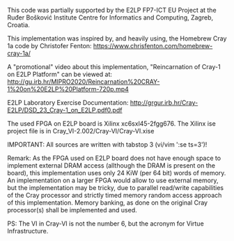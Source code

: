 This code was partially supported by the E2LP FP7-ICT EU Project at the Ruđer Bošković Institute Centre for Informatics and Computing, Zagreb, Croatia.

This implementation was inspired by, and heavily using, the Homebrew Cray 1a code by Christofer Fenton: https://www.chrisfenton.com/homebrew-cray-1a/

A "promotional" video about this implementation, "Reincarnation of Cray-1 on E2LP Platform" can be viewed at: http://gu.irb.hr/MIPRO2020/Reincarnation%20CRAY-1%20on%20E2LP%20Platform-720p.mp4

E2LP Laboratory Exercise Documentation: http://grgur.irb.hr/Cray-E2LP/DSD_23_Cray-1_on_E2LP.pdf0.pdf

The used FPGA on E2LP board is Xilinx xc6sxl45-2fgg676. The Xilinx ise project file is in Cray_VI-2.002/Cray-VI/Cray-VI.xise

IMPORTANT: All sources are written with tabstop 3 (vi/vim ':se ts=3')!

Remark: As the FPGA used on E2LP board does not have enough space to implement external DRAM access (allthough the DRAM is present on the board), this implementation uses only 24 KiW (per 64 bit) words of memory. An implementation on a larger FPGA would allow to use external memory, but the implementation may be tricky, due to parallel read/write capabilities of the Cray processor and strictly timed memory random access approach of this implementation. Memory banking, as done on the original Cray processor(s) shall be implemented and used.

PS: The VI in Cray-VI is not the number 6, but the acronym for Virtue Infrastructure.
